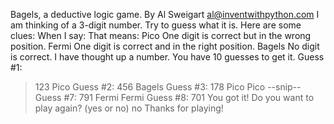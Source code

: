 Bagels, a deductive logic game.
By Al Sweigart al@inventwithpython.com
I am thinking of a 3-digit number. Try to guess what it is.
Here are some clues:
When I say: That means:
 Pico One digit is correct but in the wrong position.
 Fermi One digit is correct and in the right position.
 Bagels No digit is correct.
I have thought up a number.
 You have 10 guesses to get it.
Guess #1:
> 123
Pico
Guess #2:
> 456
Bagels
Guess #3:
> 178
Pico Pico
--snip--
Guess #7:
> 791
Fermi Fermi
Guess #8:
> 701
You got it!
Do you want to play again? (yes or no)
> no
Thanks for playing!